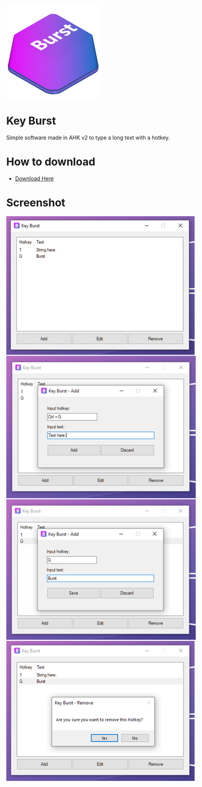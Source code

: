 ![](Img/Burst.png)
# Key Burst
 Simple software made in AHK v2 to type a long text with a hotkey.

# How to download
- [Download Here](https://github.com/Zigatronz/)

# Screenshot
![](Img/Picture1.png)
![](Img/Picture2.png)
![](Img/Picture3.png)
![](Img/Picture4.png)
